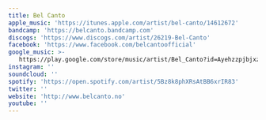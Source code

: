 ```yaml
---
title: Bel Canto
apple_music: 'https://itunes.apple.com/artist/bel-canto/14612672'
bandcamp: 'https://belcanto.bandcamp.com'
discogs: 'https://www.discogs.com/artist/26219-Bel-Canto'
facebook: 'https://www.facebook.com/belcantoofficial'
google_music: >-
   https://play.google.com/store/music/artist/Bel_Canto?id=Ayehzzpjbjxzsa76r55zb52sdwm
instagram: ''
soundcloud: ''
spotify: 'https://open.spotify.com/artist/5Bz8k8phXRsAtBB6xrIR83'
twitter: ''
website: 'http://www.belcanto.no'
youtube: ''
---
```

